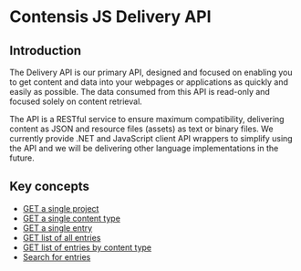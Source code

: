 # Contensis JS Delivery API

## Introduction
The Delivery API is our primary API, designed and focused on enabling you to get content and data into your webpages or applications as quickly and easily as possible. The data consumed from this API is read-only and focused solely on content retrieval.

The API is a RESTful service to ensure maximum compatibility, delivering content as JSON and resource files (assets) as text or binary files. We currently provide .NET and JavaScript client API wrappers to simplify using the API and we will be delivering other language implementations in the future.

## Key concepts

- [GET a single project](/key-concepts/get-project.md)
- [GET a single content type](/key-concepts/get-contenttype.md)
- [GET a single entry](/key-concepts/get-entry.md)
- [GET list of all entries](/key-concepts/list-entries.md)
- [GET list of entries by content type](/key-concepts/list-entries-by-content-type.md)
- [Search for entries](/search/search-basics.md)
